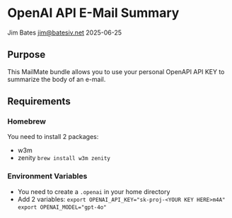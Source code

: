 # OpenAI API E-Mail Summary
Jim Bates <jim@batesiv.net>
2025-06-25

## Purpose
This MailMate bundle allows you to use your personal OpenAPI API KEY to summarize the body of an e-mail.

## Requirements
### Homebrew
You need to install 2 packages:
- w3m
- zenity
`brew install w3m zenity`

### Environment Variables
- You need to create a `.openai` in your home directory
- Add 2 variables:
`export OPENAI_API_KEY="sk-proj-<YOUR KEY HERE>m4A"`
`export OPENAI_MODEL="gpt-4o"`
